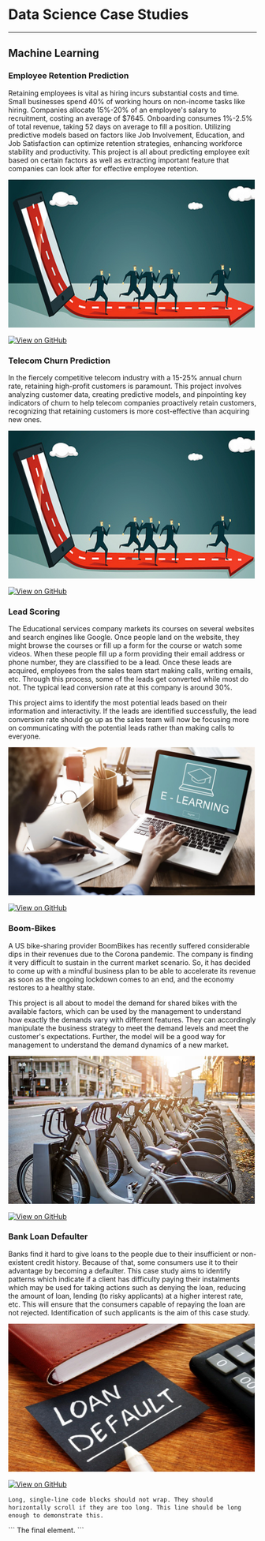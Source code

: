 # Data Science Case Studies
----------------------------
## Machine Learning
### Employee Retention Prediction
Retaining employees is vital as hiring incurs substantial costs and time. Small businesses spend 40% of working hours on non-income tasks like hiring. Companies allocate 15%-20% of an employee's salary to recruitment, costing an average of $7645. Onboarding consumes 1%-2.5% of total revenue, taking 52 days on average to fill a position. Utilizing predictive models based on factors like Job Involvement, Education, and Job Satisfaction can optimize retention strategies, enhancing workforce stability and productivity. This project is all about predicting employee exit based on certain factors as well as extracting important feature that companies can look after for effective employee retention.

<img src="assets/img/94357telecom churn.png" width="500" height="300">

[![View on GitHub](https://img.shields.io/badge/GitHub-View_on_GitHub-blue?logo=GitHub)](https://github.com/Akshath-KR/Telecom-Churn-Prediction)



### Telecom Churn Prediction
In the fiercely competitive telecom industry with a 15-25% annual churn rate, retaining high-profit customers is paramount. This project involves analyzing customer data, creating predictive models, and pinpointing key indicators of churn to help telecom companies proactively retain customers, recognizing that retaining customers is more cost-effective than acquiring new ones.

<img src="assets/img/94357telecom churn.png" width="500" height="300">

[![View on GitHub](https://img.shields.io/badge/GitHub-View_on_GitHub-blue?logo=GitHub)](https://github.com/Akshath-KR/Telecom-Churn-Prediction)


### Lead Scoring
The Educational services company markets its courses on several websites and search engines like Google. Once people land on the website, they might browse the courses or fill up a form for the course or watch some videos. When these people fill up a form providing their email address or phone number, they are classified to be a lead. Once these leads are acquired, employees from the sales team start making calls, writing emails, etc. Through this process, some of the leads get converted while most do not. The typical lead conversion rate at this company is around 30%. 

This project aims to identify the most potential leads based on their information and interactivity. If the leads are identified successfully, the lead conversion rate should go up as the sales team will now be focusing more on communicating with the potential leads rather than making calls to everyone. 

<img src="assets/img/AdobeStock_134281882_t4nlpx.jpg" width="500" height="300">

[![View on GitHub](https://img.shields.io/badge/GitHub-View_on_GitHub-blue?logo=GitHub)](https://github.com/Akshath-KR/Lead-Scoring)

### Boom-Bikes
A US bike-sharing provider BoomBikes has recently suffered considerable dips in their revenues due to the Corona pandemic. The company is finding it very difficult to sustain in the current market scenario. So, it has decided to come up with a mindful business plan to be able to accelerate its revenue as soon as the ongoing lockdown comes to an end, and the economy restores to a healthy state. 

This project is all about to model the demand for shared bikes with the available factors, which can be used by the management to understand how exactly the demands vary with different features. They can accordingly manipulate the business strategy to meet the demand levels and meet the customer's expectations. Further, the model will be a good way for management to understand the demand dynamics of a new market. 

<img src="assets/img/istockphoto-618973378-612x612.jpg" width="500" height="300">

[![View on GitHub](https://img.shields.io/badge/GitHub-View_on_GitHub-blue?logo=GitHub)](https://github.com/Akshath-KR/Boom-Bikes)

### Bank Loan Defaulter

Banks find it hard to give loans to the people due to their insufficient or non-existent credit history. Because of that, some consumers use it to their advantage by becoming a defaulter. This case study aims to identify patterns which indicate if a client has difficulty paying their instalments which may be used for taking actions such as denying the loan, reducing the amount of loan, lending (to risky applicants) at a higher interest rate, etc. This will ensure that the consumers capable of repaying the loan are not rejected. Identification of such applicants is the aim of this case study.

<img src="assets/img/loan-default.jpg" width="500" height="300">

[![View on GitHub](https://img.shields.io/badge/GitHub-View_on_GitHub-blue?logo=GitHub)](https://github.com/Akshath-KR/Bank-Loan-Defaulter/tree/main)

```
Long, single-line code blocks should not wrap. They should horizontally scroll if they are too long. This line should be long enough to demonstrate this.
```
<meta http-equiv='cache-control' content='no-cache'> 
<meta http-equiv='expires' content='0'> 
<meta http-equiv='pragma' content='no-cache'>
```
The final element.
```
